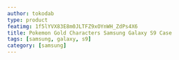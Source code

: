 ```yaml
---
author: tokodab
type: product
featimg: 1f5lYVX83E8m0JLTFZ9xOYnWH_ZdPs4X6
title: Pokemon Gold Characters Samsung Galaxy S9 Case
tags: [samsung, galaxy, s9]
category: [samsung]
---
```

